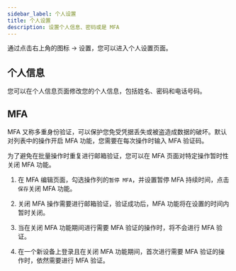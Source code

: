 ```yaml
---
sidebar_label: 个人设置
title: 个人设置
description: 设置个人信息、密码或是 MFA
---
```


通过点击右上角的图标 -> 设置，您可以进入个人设置页面。

## 个人信息

您可以在个人信息页面修改您的个人信息，包括姓名、密码和电话号码。

## MFA

MFA 又称多重身份验证，可以保护您免受凭据丢失或被盗造成数据的破坏。默认对列表中的操作开启 MFA 功能，您需要在每次操作时输入 MFA 验证码。

为了避免在批量操作时重复进行邮箱验证，您可以在 MFA 页面对特定操作暂时性关闭 MFA 功能。

1. 在 MFA 编辑页面，勾选操作列的`暂停 MFA`，并设置暂停 MFA 持续时间，点击`保存`关闭 MFA 功能。

2. 关闭 MFA 操作需要进行邮箱验证，验证成功后，MFA 功能将在设置的时间内暂时关闭。

3. 当在关闭 MFA 功能期间进行需要 MFA 验证的操作时，将不会进行 MFA 验证。

4. 在一个新设备上登录且在关闭 MFA 功能期间，首次进行需要 MFA 验证的操作时，依然需要进行 MFA 验证。
